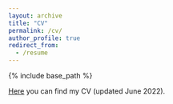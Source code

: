 ```yaml
---
layout: archive
title: "CV"
permalink: /cv/
author_profile: true
redirect_from:
  - /resume
---
```


{% include base_path %}

[Here](https://testalorenzo.github.io/files/CV_updated_June22.pdf "LT_CV") you can find my CV (updated June 2022).

